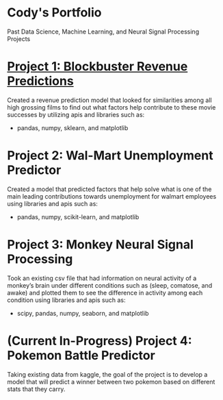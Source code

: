 # Cody's Portfolio
Past Data Science, Machine Learning, and Neural Signal Processing Projects

# [Project 1: Blockbuster Revenue Predictions](https://github.com/Gideo562/BlockBusterRevenue.git) 
Created a revenue prediction model that looked for similarities among all high grossing films to
find out what factors help contribute to these movie successes by utilizing apis and libraries such as:
* pandas, numpy, sklearn, and matplotlib

# Project 2: Wal-Mart Unemployment Predictor
Created a model that predicted factors that help solve what is one of the main leading
contributions towards unemployment for walmart employees using libraries and apis such as:
* pandas, numpy, scikit-learn, and matplotlib

# Project 3: Monkey Neural Signal Processing
Took an existing csv file that had information on neural activity of a monkey’s brain under different conditions such as 
(sleep, comatose, and awake) and plotted them to see the difference in activity among each condition 
using libraries and apis such as: 
* scipy, pandas, numpy, seaborn, and matplotlib 

# (Current In-Progress) Project 4: Pokemon Battle Predictor
Taking existing data from kaggle, the goal of the project is to develop a model that will predict a winner between 
two pokemon based on different stats that they carry.
